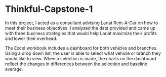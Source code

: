 # Thinkful-Capstone-1
In this project, I acted as a consultant advising Lariat Rent-A-Car on how to meet their business objectives. I analyzed the data provided and came up with three business strategies that would help Lariat maximize their profits and lower their overhead.

The Excel workbook includes a dashboard for both vehicles and branches. Using a drop down list, the user is able to select what vehicle or branch they would like to view. When a selection is made, the charts on the dashboard reflect the changes in differences between the selection and baseline average.

